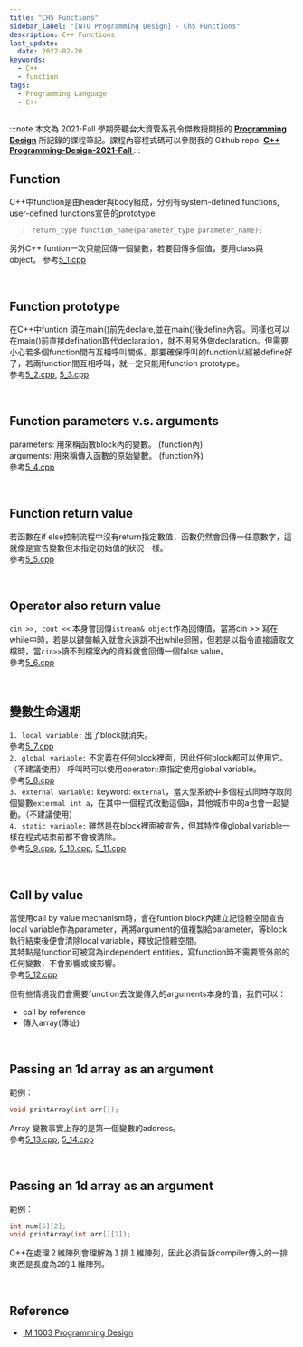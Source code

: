 ```yaml
---
title: "CH5 Functions"
sidebar_label: "[NTU Programming Design] - Ch5 Functions"
description: C++ Functions
last_update:
  date: 2022-02-20
keywords:
  - C++
  - function
tags:
  - Programming Language
  - C++
---
```



:::note
本文為 2021-Fall 學期旁聽台大資管系孔令傑教授開授的 **[Programming Design](http://www.im.ntu.edu.tw/~lckung/courses/public/PD/)** 所記錄的課程筆記。課程內容程式碼可以參閱我的 Github repo: **[C++ Programming-Design-2021-Fall
](https://github.com/Bosh-Kuo/Cplusplus-Programming-Design-2021-Fall)**
:::


## **Function**
C++中function是由header與body組成，分別有system-defined functions, user-defined functions宣告的prototype:   
> `return_type function_name(parameter_type parameter_name);`  

另外C++ funtion一次只能回傳一個變數，若要回傳多個值，要用class與object。
參考[5_1.cpp](https://github.com/Bosh-Kuo/Cplusplus-Programming-Design-2021-Fall/tree/master/Lecture_Code/5.Functions/5_1.cpp)

<!-- more -->

<br/>

## **Function prototype**
在C++中funtion 須在main()前先declare,並在main()後define內容。同樣也可以在main()前直接defination取代declaration，就不用另外做declaration。但需要小心若多個function間有互相呼叫關係，那要確保呼叫的function以經被define好了，若兩function間互相呼叫，就一定只能用function prototype。  
參考[5_2.cpp](https://github.com/Bosh-Kuo/Cplusplus-Programming-Design-2021-Fall/tree/master/Lecture_Code/5.Functions/5_2.cpp), [5_3.cpp](https://github.com/Bosh-Kuo/Cplusplus-Programming-Design-2021-Fall/tree/master/Lecture_Code/5.Functions/5_3.cpp)

<br/>

## **Function parameters v.s. arguments**
parameters: 用來稱函數block內的變數。 (function內)   
arguments: 用來稱傳入函數的原始變數。 (function外)  
參考[5_4.cpp](https://github.com/Bosh-Kuo/Cplusplus-Programming-Design-2021-Fall/tree/master/Lecture_Code/5.Functions/5_4.cpp)

<br/>

## **Function return value**
若函數在if else控制流程中沒有return指定數值，函數仍然會回傳一任意數字，這就像是宣告變數但未指定初始值的狀況一樣。  
參考[5_5.cpp](https://github.com/Bosh-Kuo/Cplusplus-Programming-Design-2021-Fall/tree/master/Lecture_Code/5.Functions/5_5.cpp) 

<br/>

## **Operator also return value**
`cin >>, cout <<` 本身會回傳`istream& object`作為回傳值，當將cin >> 寫在while中時，若是以鍵盤輸入就會永遠跳不出while迴圈，但若是以指令直接讀取文檔時，當`cin>>`讀不到檔案內的資料就會回傳一個false value。  
參考[5_6.cpp](https://github.com/Bosh-Kuo/Cplusplus-Programming-Design-2021-Fall/tree/master/Lecture_Code/5.Functions/5_6.cpp) 

<br/>

## **變數生命週期**
`1. local variable:` 出了block就消失。   
參考[5_7.cpp](https://github.com/Bosh-Kuo/Cplusplus-Programming-Design-2021-Fall/tree/master/Lecture_Code/5.Functions/5_7.cpp)   
`2. global variable:` 不定義在任何block裡面，因此任何block都可以使用它。（不建議使用）
呼叫時可以使用operator::來指定使用global variable。  
參考[5_8.cpp](https://github.com/Bosh-Kuo/Cplusplus-Programming-Design-2021-Fall/tree/master/Lecture_Code/5.Functions/5_8.cpp)    
`3. external variable:` keyword: `external`，當大型系統中多個程式同時存取同個變數`extermal int a`，在其中一個程式改動這個a，其他城市中的a也會一起變動。（不建議使用）  
`4. static variable:` 雖然是在block裡面被宣告，但其特性像global variable一樣在程式結束前都不會被清除。  
參考[5_9.cpp](https://github.com/Bosh-Kuo/Cplusplus-Programming-Design-2021-Fall/tree/master/Lecture_Code/5.Functions/5_9.cpp), [5_10.cpp](https://github.com/Bosh-Kuo/Cplusplus-Programming-Design-2021-Fall/tree/master/Lecture_Code/5.Functions/5_10.cpp), [5_11.cpp](https://github.com/Bosh-Kuo/Cplusplus-Programming-Design-2021-Fall/tree/master/Lecture_Code/5.Functions/5_11.cpp)          

<br/>

## **Call by value**
當使用call by value mechanism時，會在funtion block內建立記憶體空間宣告local variable作為parameter，再將argument的值複製給parameter，等block執行結束後便會清除local variable，釋放記憶體空間。  
其特點是function可被寫為independent entities，寫function時不需要管外部的任何變數，不會影響或被影響。   
參考[5_12.cpp](https://github.com/Bosh-Kuo/Cplusplus-Programming-Design-2021-Fall/tree/master/Lecture_Code/5.Functions/5_12.cpp)

但有些情境我們會需要function去改變傳入的arguments本身的值，我們可以：
- call by reference
- 傳入array(傳址)

<br/>

## **Passing an 1d array as an argument**
範例：
```C++
void printArray(int arr[]);
```
Array 變數事實上存的是第一個變數的address。  
參考[5_13.cpp](https://github.com/Bosh-Kuo/Cplusplus-Programming-Design-2021-Fall/tree/master/Lecture_Code/5.Functions/5_13.cpp), [5_14.cpp](https://github.com/Bosh-Kuo/Cplusplus-Programming-Design-2021-Fall/tree/master/Lecture_Code/5.Functions/5_14.cpp)    

<br/>

## **Passing an 1d array as an argument**
範例：
```C++
int num[5][2];
void printArray(int arr[][2]);
```
C++在處理２維陣列會理解為１排１維陣列，因此必須告訴compiler傳入的一排東西是長度為2的１維陣列。 

<br/>

## **Reference**
- [IM 1003 Programming Design](http://www.im.ntu.edu.tw/~lckung/courses/public/PD/)

